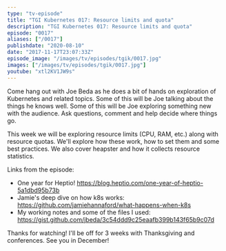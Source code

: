 ```yaml
---
type: "tv-episode"
title: "TGI Kubernetes 017: Resource limits and quota"
description: "TGI Kubernetes 017: Resource limits and quota"
episode: "0017"
aliases: ["/0017"]
publishdate: "2020-08-10"
date: "2017-11-17T23:07:33Z"
episode_image: "/images/tv/episodes/tgik/0017.jpg"
images: ["/images/tv/episodes/tgik/0017.jpg"]
youtube: "xtl2KV1JW9s"
---
```


Come hang out with Joe Beda as he does a bit of hands on exploration of Kubernetes and related topics. Some of this will be Joe talking about the things he knows well. Some of this will be Joe exploring something new with the audience. Ask questions, comment and help decide where things go.

This week we will be exploring resource limits (CPU, RAM, etc.) along with resource quotas. We&#39;ll explore how these work, how to set them and some best practices.  We also cover heapster and how it collects resource statistics.

Links from the episode:
* One year for Heptio! https://blog.heptio.com/one-year-of-heptio-5a1dbd95b73b
* Jamie&#39;s deep dive on how k8s works: https://github.com/jamiehannaford/what-happens-when-k8s
* My working notes and some of the files I used: https://gist.github.com/jbeda/3c54ddd9c25eaafb399b143f65b9c07d

Thanks for watching!  I&#39;ll be off for 3 weeks with Thanksgiving and conferences.  See you in December!


